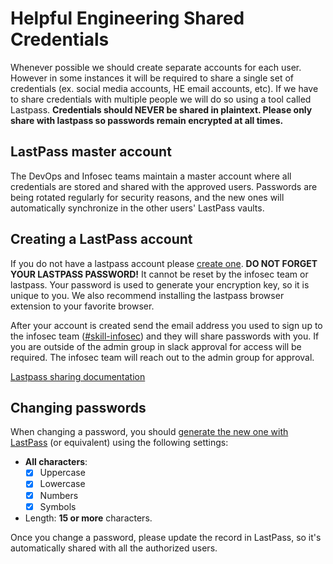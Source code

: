 # Helpful Engineering Shared Credentials

Whenever possible we should create separate accounts for each user.  However in some instances it will be required to share a single set of credentials (ex. social media accounts, HE email accounts, etc).  If we have to share credentials with multiple people we will do so using a tool called Lastpass.  **Credentials should NEVER be shared in plaintext.  Please only share with lastpass so passwords remain encrypted at all times.**

## LastPass master account
The DevOps and Infosec teams maintain a master account where all credentials are stored and shared with the approved users. Passwords are being rotated regularly for security reasons, and the new ones will automatically synchronize in the other users' LastPass vaults.  

## Creating a LastPass account
If you do not have a lastpass account please [create one](https://lastpass.com/create-account.php).  **DO NOT FORGET YOUR LASTPASS PASSWORD!**  It cannot be reset by the infosec team or lastpass.  Your password is used to generate your encryption key, so it is unique to you.  We also recommend installing the lastpass browser extension to your favorite browser.

After your account is created send the email address you used to sign up to the infosec team ([#skill-infosec](https://app.slack.com/client/TUTSYURT3/CV4TYGC1Z)) and they will share passwords with you.  If you are outside of the admin group in slack approval for access will be required.  The infosec team will reach out to the admin group for approval. 

[Lastpass sharing documentation](https://helpdesk.lastpass.com/sharing-4-0/)

## Changing passwords
When changing a password, you should [generate the new one with LastPass](https://helpdesk.lastpass.com/generating-a-password/) (or equivalent) using the following settings:

* **All characters**:
  - [x] Uppercase
  - [x] Lowercase
  - [x] Numbers
  - [x] Symbols
* Length: **15 or more** characters.

Once you change a password, please update the record in LastPass, so it's automatically shared with all the authorized users.
